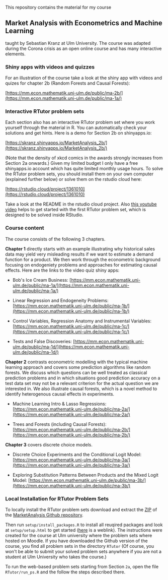 This repository contains the material for my course

## Market Analysis with Econometrics and Machine Learning

taught by Sebastian Kranz at Ulm University. The course was adapted during the Corona crisis as an open online course and has many interactive elements.

### Shiny apps with videos and quizzes

For an illustration of the course take a look at the shiny app with videos and quizes for chapter 2b (Random Forests and Causal Forests):

[https://mm.econ.mathematik.uni-ulm.de/public/ma-2b/](https://mm.econ.mathematik.uni-ulm.de/public/ma-1a/)

### Interactive RTutor problem sets

Each section also has an interactive RTutor problem set where you work yourself through the material in R. You can automatically check your solutions and get hints. Here is a demo for Section 2b on shinyapps.io:

[https://skranz.shinyapps.io/MarketAnalysis_2b/](https://skranz.shinyapps.io/MarketAnalysis_2b/)

(Note that the density of xkcd comics in the awards strongly increases from Section 2a onwards.) Given my limited budget I only have a free shinyapps.io account which has quite limited monthly usage hours. To solve the RTutor problem sets, you should install them on your own computer (explained further below) or solve them on the rstudio cloud here:

[https://rstudio.cloud/project/1361010](https://rstudio.cloud/project/1361010)

Take a look at the README in the rstudio cloud project. Also [this youtube video](http://www.youtube.com/watch?v=_yUX5erDozQ&t=1m7s) helps to get started with the first RTutor problem set, which is designed to be solved inside RStudio.

### Course content

The course consists of the following 3 chapters.

**Chapter 1** directly starts with an example illustrating why historical sales data may yield very misleading results if we want to estimate a demand function for a product. We then work through the econometric background focusing on endogeniety problems and approaches for estimating causal effects. Here are the links to the video quiz shiny apps:

  - Bob's Ice Cream Business: [https://mm.econ.mathematik.uni-ulm.de/public/ma-1a/](https://mm.econ.mathematik.uni-ulm.de/public/ma-1a/)

  - Linear Regression and Endogeneity Problems: [https://mm.econ.mathematik.uni-ulm.de/public/ma-1b/](https://mm.econ.mathematik.uni-ulm.de/public/ma-1b/)

  - Control Variables, Regression Anatomy and Instrumental Variables: [https://mm.econ.mathematik.uni-ulm.de/public/ma-1c/](https://mm.econ.mathematik.uni-ulm.de/public/ma-1c/)
  
  - Tests and False Discoveries: [https://mm.econ.mathematik.uni-ulm.de/public/ma-1d/](https://mm.econ.mathematik.uni-ulm.de/public/ma-1d/)
  

**Chapter 2** contrasts econometric modelling with the typical machine learning approach and covers some prediction algorithms like random forests. We discuss which questions can be well treated as classical prediction problems and in which situations good prediction accuracy on a test data set may not be a relevant criterion for the actual question we are interested in. We also illustrate causal forests, which is a novel method to identify heterogenous causal effects in experiments.

  - Machine Learning Intro & Lasso Regressions: [https://mm.econ.mathematik.uni-ulm.de/public/ma-2a/](https://mm.econ.mathematik.uni-ulm.de/public/ma-2a/)

  - Trees and Forests (including Causal Forests): [https://mm.econ.mathematik.uni-ulm.de/public/ma-2b/](https://mm.econ.mathematik.uni-ulm.de/public/ma-2b/)


**Chapter 3** covers discrete choice models.

  - Discrete Choice Experiments and the Conditional Logit Model: [https://mm.econ.mathematik.uni-ulm.de/public/ma-3a/](https://mm.econ.mathematik.uni-ulm.de/public/ma-3a/)

  - Exploring Substitution Patterns Between Products and the Mixed Logit Model: [https://mm.econ.mathematik.uni-ulm.de/public/ma-3b/](https://mm.econ.mathematik.uni-ulm.de/public/ma-3b/)

### Local Installation for RTutor Problem Sets

To locally install the RTutor problem sets download and extract the [ZIP](https://github.com/skranz/MarketAnalysis/archive/master.zip) of the [MarketAnalysis Github repository](https://github.com/skranz/MarketAnalysis).

Then run `setup/install_packages.R` to install all reuqired packages and look at `setup/setup.html` to get started ([here](http://econ.mathematik.uni-ulm.de/marketanalysis/setup.html) is a weblink). The instructions were created for the course at Ulm university where the problem sets where hosted on Moodle. If you have downloaded the Github version of the course, you find all problem sets in the directory `RTutor` (Of course, you won't be able to submit your solved problem sets anywhere if you are not a student at Ulm University who takes the course.)

To run the web-based problem sets starting from Section `2a`, open the file `RTutor/run_ps.R` and the follow the steps described there.
